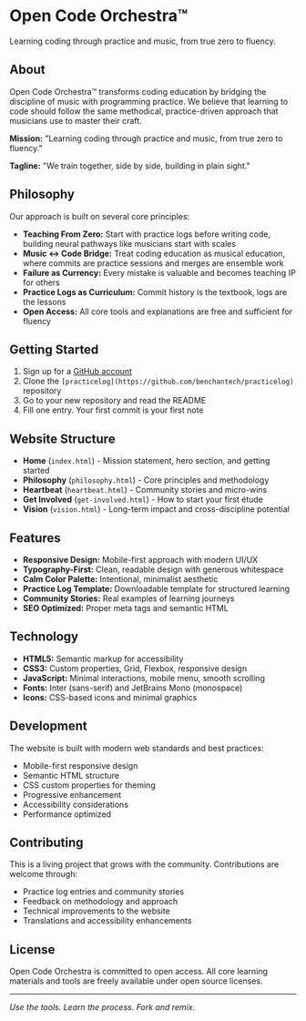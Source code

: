 # Open Code Orchestra™

Learning coding through practice and music, from true zero to fluency.

## About

Open Code Orchestra™ transforms coding education by bridging the discipline of music with programming practice. We believe that learning to code should follow the same methodical, practice-driven approach that musicians use to master their craft.

**Mission:** "Learning coding through practice and music, from true zero to fluency."

**Tagline:** "We train together, side by side, building in plain sight."

## Philosophy

Our approach is built on several core principles:

- **Teaching From Zero:** Start with practice logs before writing code, building neural pathways like musicians start with scales
- **Music ↔ Code Bridge:** Treat coding education as musical education, where commits are practice sessions and merges are ensemble work
- **Failure as Currency:** Every mistake is valuable and becomes teaching IP for others
- **Practice Logs as Curriculum:** Commit history is the textbook, logs are the lessons
- **Open Access:** All core tools and explanations are free and sufficient for fluency

## Getting Started

1. Sign up for a [GitHub account](https://github.com/)
2. Clone the `[practicelog](https://github.com/benchantech/practicelog)` repository
3. Go to your new repository and read the README
4. Fill one entry. Your first commit is your first note

## Website Structure

- **Home** (`index.html`) - Mission statement, hero section, and getting started
- **Philosophy** (`philosophy.html`) - Core principles and methodology
- **Heartbeat** (`heartbeat.html`) - Community stories and micro-wins
- **Get Involved** (`get-involved.html`) - How to start your first étude
- **Vision** (`vision.html`) - Long-term impact and cross-discipline potential

## Features

- **Responsive Design:** Mobile-first approach with modern UI/UX
- **Typography-First:** Clean, readable design with generous whitespace
- **Calm Color Palette:** Intentional, minimalist aesthetic
- **Practice Log Template:** Downloadable template for structured learning
- **Community Stories:** Real examples of learning journeys
- **SEO Optimized:** Proper meta tags and semantic HTML

## Technology

- **HTML5:** Semantic markup for accessibility
- **CSS3:** Custom properties, Grid, Flexbox, responsive design
- **JavaScript:** Minimal interactions, mobile menu, smooth scrolling
- **Fonts:** Inter (sans-serif) and JetBrains Mono (monospace)
- **Icons:** CSS-based icons and minimal graphics

## Development

The website is built with modern web standards and best practices:

- Mobile-first responsive design
- Semantic HTML structure
- CSS custom properties for theming
- Progressive enhancement
- Accessibility considerations
- Performance optimized

## Contributing

This is a living project that grows with the community. Contributions are welcome through:

- Practice log entries and community stories
- Feedback on methodology and approach
- Technical improvements to the website
- Translations and accessibility enhancements

## License

Open Code Orchestra is committed to open access. All core learning materials and tools are freely available under open source licenses.

---

*Use the tools. Learn the process. Fork and remix.*
